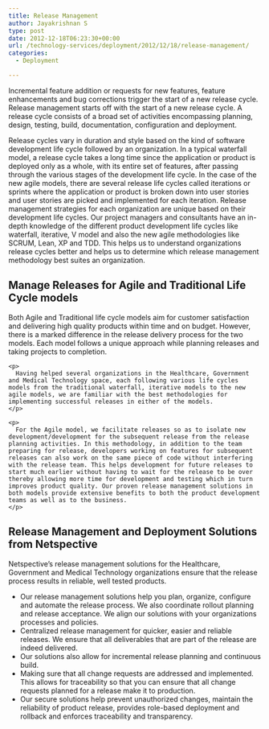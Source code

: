 ```yaml
---
title: Release Management
author: Jayakrishnan S
type: post
date: 2012-12-18T06:23:30+00:00
url: /technology-services/deployment/2012/12/18/release-management/
categories:
  - Deployment

---
```

<div>
  <p>
    Incremental feature addition or requests for new features, feature enhancements and bug corrections trigger the start of a new release cycle. Release management starts off with the start of a new release cycle. A release cycle consists of a broad set of activities encompassing planning, design, testing, build, documentation, configuration and deployment.
  </p>
  
  <p>
    Release cycles vary in duration and style based on the kind of software development life cycle followed by an organization. In a typical waterfall model, a release cycle takes a long time since the application or product is deployed only as a whole, with its entire set of features, after passing through the various stages of the development life cycle. In the case of the new agile models, there are several release life cycles called iterations or sprints where the application or product is broken down into user stories and user stories are picked and implemented for each iteration. Release management strategies for each organization are unique based on their development life cycles. Our project managers and consultants have an in-depth knowledge of the different product development life cycles like waterfall, iterative, V model and also the new agile methodologies like SCRUM, Lean, XP and TDD. This helps us to understand organizations release cycles better and helps us to determine which release management methodology best suites an organization.
  </p>
</div>

## Manage Releases for Agile and Traditional Life Cycle models

<div>
  <div>
    <p>
      Both Agile and Traditional life cycle models aim for customer satisfaction and delivering high quality products within time and on budget. However, there is a marked difference in the release delivery process for the two models. Each model follows a unique approach while planning releases and taking projects to completion.
    </p>
    
    <p>
      Having helped several organizations in the Healthcare, Government and Medical Technology space, each following various life cycles models from the traditional waterfall, iterative models to the new agile models, we are familiar with the best methodologies for implementing successful releases in either of the models.
    </p>
    
    <p>
      For the Agile model, we facilitate releases so as to isolate new development/development for the subsequent release from the release planning activities. In this methodology, in addition to the team preparing for release, developers working on features for subsequent releases can also work on the same piece of code without interfering with the release team. This helps development for future releases to start much earlier without having to wait for the release to be over thereby allowing more time for development and testing which in turn improves product quality. Our proven release management solutions in both models provide extensive benefits to both the product development teams as well as to the business.
    </p>
  </div>
</div>

## Release Management and Deployment Solutions from Netspective

<div>
  <div>
    <p>
      Netspective&#8217;s release management solutions for the Healthcare, Government and Medical Technology organizations ensure that the release process results in reliable, well tested products.
    </p>
  </div>
  
  <div>
    <ul>
      <li>
        Our release management solutions help you plan, organize, configure and automate the release process. We also coordinate rollout planning and release acceptance. We align our solutions with your organizations processes and policies.
      </li>
      <li>
        Centralized release management for quicker, easier and reliable releases. We ensure that all deliverables that are part of the release are indeed delivered.
      </li>
      <li>
        Our solutions also allow for incremental release planning and continuous build.
      </li>
      <li>
        Making sure that all change requests are addressed and implemented. This allows for traceability so that you can ensure that all change requests planned for a release make it to production.
      </li>
      <li>
        Our secure solutions help prevent unauthorized changes, maintain the reliability of product release, provides role-based deployment and rollback and enforces traceability and transparency.
      </li>
    </ul>
  </div>
</div>